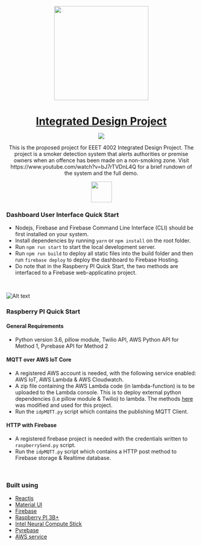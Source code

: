 <p align="center">
<a href="https://designrevision.com/downloads/shards-dashboard-lite-react/">
<img src="assets/preview.png" width="250" />
</a>
</p>

<h1 align="center" style="border-bottom: none !important; margin-bottom: 5px !important;"><a href="https://designrevision.com/downloads/shards-dashboard-lite-react/">Integrated Design Project</a></h1>
<p align="center">
  <a href="#">
    <img src="https://img.shields.io/badge/License-MIT-brightgreen.svg" />
  </a>
</p>

<p align="center">
This is the proposed project for EEET 4002 Integrated Design Project. The project is a smoker detection system that alerts authorities or premise owners when an offence has been made on a non-smoking zone. Visit https://www.youtube.com/watch?v=bJ7rTVDnL4Q for a brief rundown of the system and the full demo.
</p>

<p align="center">
  <a href="https://www.youtube.com/watch?v=bJ7rTVDnL4Q">
    <img height="55px" src="assets/btn-live-preview.png" />
  </a>
</p>


### Dashboard User Interface Quick Start 
* Nodejs, Firebase and Firebase Command Line Interface (CLI) should be first installed on your system.
* Install dependencies by running `yarn` or `npm install` on the root folder.
* Run `npm run start` to start the local development server.
* Run `npm run build` to deploy all static files into the build folder and then run `firebase deploy` to deploy the dashboard to Firebase Hosting.
* Do note that in the Raspberry PI Quick Start, the two methods are interfaced to a Firebase web-applicatino project.

<br />

![Alt text](assets/webapp.jpg?raw=true "Title")

### Raspberry PI Quick Start 
#### General Requirements
* Python version 3.6, pillow module, Twilio API, AWS Python API for Method 1, Pyrebase API for Method 2
#### MQTT over AWS IoT Core
* A registered AWS account is needed, with the following service enabled: AWS IoT, AWS Lambda & AWS Cloudwatch.
* A zip file containing the AWS Lambda code (in lambda-function) is to be uploaded to the Lambda console. This is to deploy external python dependencies (i.e pillow module & Twilio) to lambda. The methods [here](https://www.twilio.com/blog/serverless-phone-number-validation-aws-lambda-python-twilio) was modified and used for this project.
* Run the `idpMQTT.py` script which contains the publishing MQTT Client.
 #### HTTP with Firebase
* A registered firebase project is needed with the credentials written to `raspberrySend.py` script.
* Run the `idpMQTT.py` script which contains a HTTP post method to Firebase storage & Realtime database.

<br />

### Built using
- [Reactjs](https://reactjs.org/)
- [Material UI](https://material-ui.com/)
- [Firebase](https://firebase.google.com/)
- [Raspberry PI 3B+](https://www.raspberrypi.org/)
- [Intel Neural Compute Stick](https://software.intel.com/en-us/articles/intel-movidius-neural-compute-stick)
- [Pyrebase](https://github.com/thisbejim/Pyrebase)
- [AWS service](https://aws.amazon.com/)

<br />
